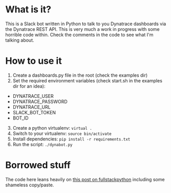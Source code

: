 # What is it?
This is a Slack bot written in Python to talk to you Dynatrace dashboards via the Dynatrace REST API.
This is very much a work in progress with some horrible code within. Check the comments in the code to see what I'm talking about.

# How to use it
1. Create a dashboards.py file in the root (check the examples dir)
2. Set the required environment variables (check start.sh in the examples dir for an idea):
  * DYNATRACE_USER
  * DYNATRACE_PASSWORD
  * DYNATRACE_URL
  * SLACK_BOT_TOKEN
  * BOT_ID
3. Create a python virtualenv: `virtual .`
4. Switch to your virtualenv: `source bin/activate`
5. Install dependencies: `pip install -r requirements.txt`
6. Run the script: `./dynabot.py`

# Borrowed stuff
The code here leans heavily on [this post on fullstackpython](https://www.fullstackpython.com/blog/build-first-slack-bot-python.html) including some shameless copy/paste.
